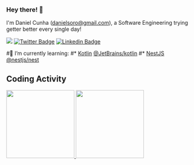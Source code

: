 ### Hey there! 👋
I'm Daniel Cunha (danielsoro@gmail.com), a Software Engineering trying getter better every single day!


![](https://komarev.com/ghpvc/?username=danielsoro&color=blueviolet)
[![Twitter Badge](https://img.shields.io/badge/-@danielvlcunha-1ca0f1?style=flat&labelColor=1ca0f1&logo=twitter&logoColor=white&link=https://twitter.com/pragmaticivan)](https://twitter.com/danielvlcunha)
[![Linkedin Badge](https://img.shields.io/badge/-LinkedIn-blue?style=flat&logo=Linkedin&logoColor=white&link=https://www.linkedin.com/in/danielvlcunha/)](https://www.linkedin.com/in/danielvlcunha/)

#🌱 I’m currently learning: 
#* [Kotlin](https://kotlinlang.org/) [@JetBrains/kotlin](https://github.com/JetBrains/kotlin)
#* [NestJS](https://nestjs.com/) [@nestjs/nest](https://github.com/nestjs/nest)


## Coding Activity

<div>
  <a href="https://github.com/danielsoro">
  <img height="180em" src="https://github-readme-stats.vercel.app/api?username=danielsoro&show_icons=true&theme=dracula&include_all_commits=true&count_private=true"/>
  <img height="180em" src="https://github-readme-stats.vercel.app/api/top-langs/?username=danielsoro&layout=compact&langs_count=16&theme=dracula"/>
<div>
<!--
**danielsoro/danielsoro** is a ✨ _special_ ✨ repository because its `README.md` (this file) appears on your GitHub profile.

Here are some ideas to get you started:


- 🌱 I’m currently learning ...
- 👯 I’m looking to collaborate on ...
- 🤔 I’m looking for help with ...
- 💬 Ask me about ...
- 📫 How to reach me: ...
- 😄 Pronouns: ...
- ⚡ Fun fact: ...
-->
